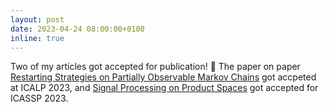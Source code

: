 ```yaml
---
layout: post
date: 2023-04-24 08:00:00+0100
inline: true
---
```


Two of my articles got accepted for publication! :tada: The paper on paper <a href='https://arxiv.org/abs/2303.03292'>Restarting Strategies on Partially Observable Markov Chains</a> got accpeted at ICALP 2023, and <a href='https://arxiv.org/abs/2303.10495'>Signal Processing on Product Spaces</a> got accepted for ICASSP 2023.